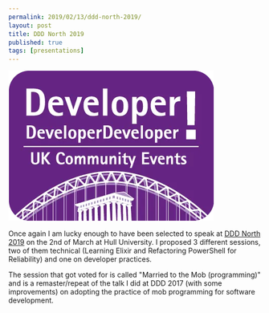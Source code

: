 ```yaml
---
permalink: 2019/02/13/ddd-north-2019/
layout: post
title: DDD North 2019
published: true
tags: [presentations]
---
```


<img src="/img/posts/ddd-north-2019/DDDNorth.webp" alt="ddd logo" />

Once again I am lucky enough to have been selected to speak at <a href="http://dddnorth.co.uk/">DDD North 2019</a> on the 2nd of March
at Hull University. I proposed 3 different sessions, two of them technical (Learning Elixir and Refactoring PowerShell for
Reliability) and one on developer practices.

The session that got voted for is called "Married to the Mob (programming)" and is a remaster/repeat of the talk I did at
DDD 2017 (with some improvements) on adopting the practice of mob programming for software development.
